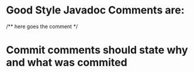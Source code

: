 # Good Style Javadoc Comments are:
/**
here goes the comment 
*/
# Commit comments should state why and what was commited